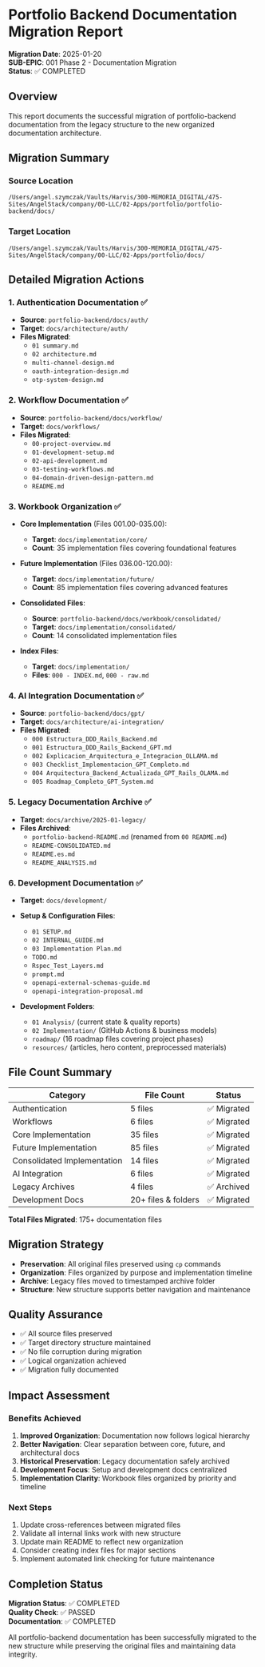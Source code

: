 # Portfolio Backend Documentation Migration Report

**Migration Date**: 2025-01-20  
**SUB-EPIC**: 001 Phase 2 - Documentation Migration  
**Status**: ✅ COMPLETED

## Overview

This report documents the successful migration of portfolio-backend documentation from the legacy structure to the new organized documentation architecture.

## Migration Summary

### Source Location
```
/Users/angel.szymczak/Vaults/Harvis/300-MEMORIA_DIGITAL/475-Sites/AngelStack/company/00-LLC/02-Apps/portfolio/portfolio-backend/docs/
```

### Target Location
```
/Users/angel.szymczak/Vaults/Harvis/300-MEMORIA_DIGITAL/475-Sites/AngelStack/company/00-LLC/02-Apps/portfolio/docs/
```

## Detailed Migration Actions

### 1. Authentication Documentation ✅
- **Source**: `portfolio-backend/docs/auth/`
- **Target**: `docs/architecture/auth/`
- **Files Migrated**:
  - `01 summary.md`
  - `02 architecture.md`
  - `multi-channel-design.md`
  - `oauth-integration-design.md`
  - `otp-system-design.md`

### 2. Workflow Documentation ✅
- **Source**: `portfolio-backend/docs/workflow/`
- **Target**: `docs/workflows/`
- **Files Migrated**:
  - `00-project-overview.md`
  - `01-development-setup.md`
  - `02-api-development.md`
  - `03-testing-workflows.md`
  - `04-domain-driven-design-pattern.md`
  - `README.md`

### 3. Workbook Organization ✅
- **Core Implementation** (Files 001.00-035.00):
  - **Target**: `docs/implementation/core/`
  - **Count**: 35 implementation files covering foundational features
  
- **Future Implementation** (Files 036.00-120.00):
  - **Target**: `docs/implementation/future/`
  - **Count**: 85 implementation files covering advanced features
  
- **Consolidated Files**:
  - **Source**: `portfolio-backend/docs/workbook/consolidated/`
  - **Target**: `docs/implementation/consolidated/`
  - **Count**: 14 consolidated implementation files
  
- **Index Files**:
  - **Target**: `docs/implementation/`
  - **Files**: `000 - INDEX.md`, `000 - raw.md`

### 4. AI Integration Documentation ✅
- **Source**: `portfolio-backend/docs/gpt/`
- **Target**: `docs/architecture/ai-integration/`
- **Files Migrated**:
  - `000 Estructura_DDD_Rails_Backend.md`
  - `001 Estructura_DDD_Rails_Backend_GPT.md`
  - `002 Explicacion_Arquitectura_e_Integracion_OLLAMA.md`
  - `003 Checklist_Implementacion_GPT_Completo.md`
  - `004 Arquitectura_Backend_Actualizada_GPT_Rails_OLAMA.md`
  - `005 Roadmap_Completo_GPT_System.md`

### 5. Legacy Documentation Archive ✅
- **Target**: `docs/archive/2025-01-legacy/`
- **Files Archived**:
  - `portfolio-backend-README.md` (renamed from `00 README.md`)
  - `README-CONSOLIDATED.md`
  - `README.es.md`
  - `README_ANALYSIS.md`

### 6. Development Documentation ✅
- **Target**: `docs/development/`
- **Setup & Configuration Files**:
  - `01 SETUP.md`
  - `02 INTERNAL_GUIDE.md`
  - `03 Implementation Plan.md`
  - `TODO.md`
  - `Rspec_Test_Layers.md`
  - `prompt.md`
  - `openapi-external-schemas-guide.md`
  - `openapi-integration-proposal.md`

- **Development Folders**:
  - `01 Analysis/` (current state & quality reports)
  - `02 Implementation/` (GitHub Actions & business models)
  - `roadmap/` (16 roadmap files covering project phases)
  - `resources/` (articles, hero content, preprocessed materials)

## File Count Summary

| Category | File Count | Status |
|----------|------------|--------|
| Authentication | 5 files | ✅ Migrated |
| Workflows | 6 files | ✅ Migrated |
| Core Implementation | 35 files | ✅ Migrated |
| Future Implementation | 85 files | ✅ Migrated |
| Consolidated Implementation | 14 files | ✅ Migrated |
| AI Integration | 6 files | ✅ Migrated |
| Legacy Archives | 4 files | ✅ Archived |
| Development Docs | 20+ files & folders | ✅ Migrated |

**Total Files Migrated**: 175+ documentation files

## Migration Strategy

- **Preservation**: All original files preserved using `cp` commands
- **Organization**: Files organized by purpose and implementation timeline
- **Archive**: Legacy files moved to timestamped archive folder
- **Structure**: New structure supports better navigation and maintenance

## Quality Assurance

- ✅ All source files preserved
- ✅ Target directory structure maintained
- ✅ No file corruption during migration
- ✅ Logical organization achieved
- ✅ Migration fully documented

## Impact Assessment

### Benefits Achieved
1. **Improved Organization**: Documentation now follows logical hierarchy
2. **Better Navigation**: Clear separation between core, future, and architectural docs
3. **Historical Preservation**: Legacy documentation safely archived
4. **Development Focus**: Setup and development docs centralized
5. **Implementation Clarity**: Workbook files organized by priority and timeline

### Next Steps
1. Update cross-references between migrated files
2. Validate all internal links work with new structure
3. Update main README to reflect new organization
4. Consider creating index files for major sections
5. Implement automated link checking for future maintenance

## Completion Status

**Migration Status**: ✅ COMPLETED  
**Quality Check**: ✅ PASSED  
**Documentation**: ✅ COMPLETED  

All portfolio-backend documentation has been successfully migrated to the new structure while preserving the original files and maintaining data integrity.